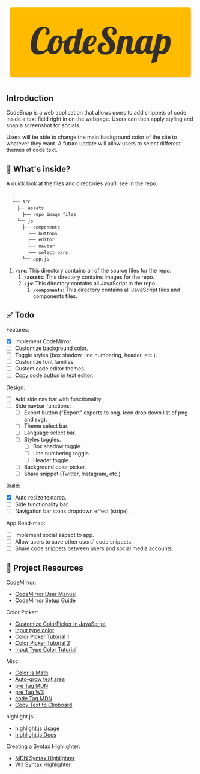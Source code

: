 <p align="center">
  <img src="/src/assets/codesnap-hero.png" width="500" alt="codesnap-hero">
</p>

## Introduction
CodeSnap is a web application that allows users to add snippets of code inside a text field right in on the webpage. Users can then apply styling and snap a screenshot for socials.

Users will be able to change the main background color of the site to whatever they want. A future update will allow users to select different themes of code text.

## 🧐 What's inside?
A quick look at the files and directories you'll see in the repo.

```bash
  .
  ├── src
    ├── assets
      ├── repo image files
    └── js
      ├── components
        ├── buttons
        ├── editor
        ├── navbar
        ├── select-bars
      └── app.js
```

1. **`/src`**: This directory contains all of the source files for the repo.
    1. **`/assets`**: This directory contains images for the repo.
    1. **`/js`**: This directory contains all JavaScript in the repo.
        1. **`/components`**: This directory contains all JavaScript files and components files.

## ✅ Todo
Features:
- [x] Implement CodeMirror.
- [ ] Customize background color.
- [ ] Toggle styles (box shadow, line numbering, header, etc.).
- [ ] Customize font families.
- [ ] Custom code editor themes.
- [ ] Copy code button in text editor.

Design:
- [ ] Add side nav bar with functionality.
- [ ] Side navbar functions:
    - [ ] Export button ("Export" exports to png. Icon drop down list of png and svg).
    - [ ] Theme select bar.
    - [ ] Language select bar.
    - [ ] Styles toggles.
        - [ ] Box shadow toggle.
        - [ ] Line numbering toggle.
        - [ ] Header toggle.
    - [ ] Background color picker.
    - [ ] Share snippet (Twitter, Instagram, etc.)

Build:
- [x] Auto resize textarea.
- [ ] Side functionality bar.
- [ ] Navigation bar icons dropdown effect (stripe).

App Road-map:
- [ ] Implement social aspect to app.
- [ ] Allow users to save other users' code snippets.
- [ ] Share code snippets between users and social media accounts.

## 🔗 Project Resources
CodeMirror:
* [CodeMirror User Manual](https://codemirror.net/doc/manual.html)
* [CodeMirror Setup Guide](https://www.youtube.com/watch?v=o1DDWQDBT9Y)

Color Picker:
* [Customize ColorPicker in JavaScript](https://ej2.syncfusion.com/javascript/documentation/color-picker/how-to/customize-colorpicker/)
* [input type color](https://developer.mozilla.org/en-US/docs/Web/HTML/Element/input/color)
* [Color Picker Tutorial 1](https://www.youtube.com/watch?v=RSbZJYVQmPU)
* [Color Picker Tutorial 2](https://www.youtube.com/watch?v=DP9-CVgkgDA)
* [Input Type Color Tutorial](https://www.youtube.com/watch?v=eIw-Nou9L9E)

Misc:
* [Color is Math](https://dev.to/madsstoumann/colors-are-math-how-they-match-and-how-to-build-a-color-picker-4ei8)
* [Auto-grow text area](https://css-tricks.com/the-cleanest-trick-for-autogrowing-textareas/)
* [pre Tag MDN](https://developer.mozilla.org/en-US/docs/Web/HTML/Element/pre)
* [pre Tag W3](https://www.w3schools.com/tags/tag_pre.asp)
* [code Tag MDN](https://developer.mozilla.org/en-US/docs/Web/HTML/Element/code)
* [Copy Text to Clipboard](https://www.30secondsofcode.org/blog/s/copy-text-to-clipboard-with-javascript)

highlight.js: 
* [highlight.js Usage](https://highlightjs.org/usage/)
* [highlight.js Docs](https://highlightjs.readthedocs.io/en/latest/)

Creating a Syntax Highlighter:
* [MDN Syntax Highlighter](https://developer.mozilla.org/en-US/docs/MDN/Editor/Syntax_highlighting)
* [W3 Syntax Highlighter](https://www.w3schools.com/howto/howto_syntax_highlight.asp)